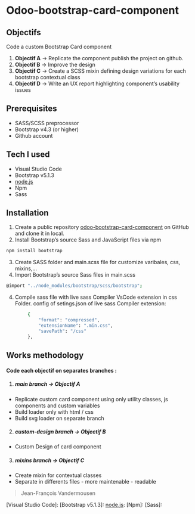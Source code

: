# Odoo-bootstrap-card-component

## Objectifs

Code a custom Bootstrap Card component 

1. **Objectif A** -> Replicate the component publish the project on github.
2. **Objectif B** -> Improve the design
3. **Objectif C** -> Create a SCSS mixin defining design variations for each bootstrap contextual class
4. **Objectif D** -> Write an UX report highlighting component’s usability issues

## Prerequisites

- SASS/SCSS preprocessor
- Bootstrap v4.3 (or higher)
- Github account


## Tech I used

* Visual Studio Code
* Bootstrap v5.1.3
* [node.js]
* Npm
* Sass

## Installation

1. Create a public repository [odoo-bootstrap-card-component](https://github.com/jfvandermousen/odoo-bootstrap-card-component) on GitHub and clone it in local.
2. Install Bootstrap’s source Sass and JavaScript files via npm
```sh
npm install bootstrap
```
3. Create SASS folder and main.scss file for customize varibales, css, mixins,...
3. Import Bootstrap’s source Sass files in main.scss
```sh
@import "../node_modules/bootstrap/scss/bootstrap";
```
4. Compile sass file with live sass Compiler VsCode extension in css Folder.
 config of setings.json of live sass Compiler extension:
```sh
        {
            "format": "compressed",
            "extensionName": ".min.css",
            "savePath": "/css"
        },
```

## Works methodology


#### Code  each objectif on separates branches :

1. ##### main branch -> Objectif A

- Replicate custom card component using only utility classes, js components and custom variables
- Build loader only with html / css 
- Build svg loader on separate branch

2. ##### custom-design branch -> Objectif B

- Custom Design of card component

3. ##### mixins branch -> Objectif C

- Create mixin for contextual classes
- Separate in differents files - more maintenable - readable







> Jean-François Vandermousen


[//]: #

[node.js]: <http://nodejs.org>

[Visual Studio Code]:
[Bootstrap v5.1.3]:
[node.js]:
[Npm]:
[Sass]: